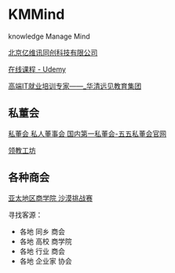# KMMind
knowledge Manage Mind

[北京亿维讯同创科技有限公司](http://www.iwint.com.cn/)

[在线课程 - Udemy](https://www.udemy.com/)

[高端IT就业培训专家——_华清远见教育集团](http://www.hqyj.com/certificate/)

## 私董会
[私董会 私人董事会 国内第一私董会-五五私董会官网](http://www.55ceo.cn/)

[领教工坊](http://www.clec.com.cn/)

## 各种商会
[亚太地区商学院 沙漠挑战赛](http://www.mbaedu.cn/special/2019/PC0224/)

寻找客源：
- 各地 同乡 商会
- 各地 高校 商学院
- 各地 行业 商会
- 各地 企业家 协会
